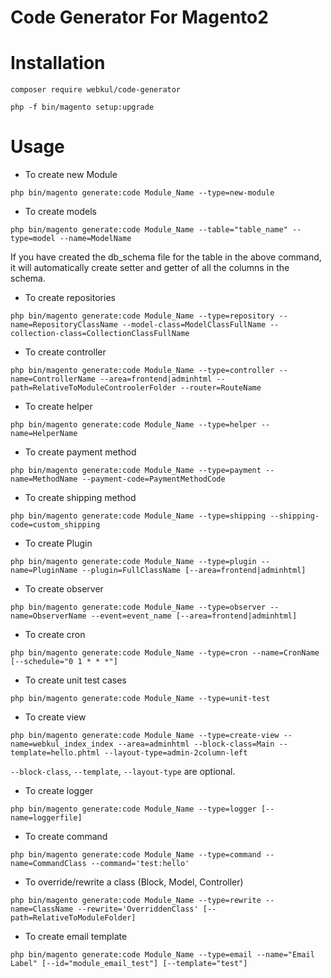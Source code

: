 # Code Generator For Magento2

# Installation

``` composer require webkul/code-generator ```

``` php -f bin/magento setup:upgrade ```

# Usage

- To create new Module

``` php bin/magento generate:code Module_Name --type=new-module  ```

- To create models

``` php bin/magento generate:code Module_Name --table="table_name" --type=model --name=ModelName ```

If you have created the db_schema file for the table in the above command, it will automatically create setter and getter of all the columns in the schema.

- To create repositories

``` php bin/magento generate:code Module_Name --type=repository --name=RepositoryClassName --model-class=ModelClassFullName --collection-class=CollectionClassFullName ```

- To create controller

``` php bin/magento generate:code Module_Name --type=controller --name=ControllerName --area=frontend|adminhtml --path=RelativeToModuleControolerFolder --router=RouteName ```

- To create helper

``` php bin/magento generate:code Module_Name --type=helper --name=HelperName  ```

- To create payment method

``` php bin/magento generate:code Module_Name --type=payment --name=MethodName --payment-code=PaymentMethodCode ```

- To create shipping method

``` php bin/magento generate:code Module_Name --type=shipping --shipping-code=custom_shipping ```

- To create Plugin

``` php bin/magento generate:code Module_Name --type=plugin --name=PluginName --plugin=FullClassName [--area=frontend|adminhtml]  ```

- To create observer

``` php bin/magento generate:code Module_Name --type=observer --name=ObserverName --event=event_name [--area=frontend|adminhtml]  ```

- To create cron

``` php bin/magento generate:code Module_Name --type=cron --name=CronName [--schedule="0 1 * * *"]  ```


- To create unit test cases

``` php bin/magento generate:code Module_Name --type=unit-test  ```


- To create view

``` php bin/magento generate:code Module_Name --type=create-view --name=webkul_index_index --area=adminhtml --block-class=Main --template=hello.phtml --layout-type=admin-2column-left ```

``` --block-class ```, ``` --template ```, ``` --layout-type ``` are optional.

- To create logger

``` php bin/magento generate:code Module_Name --type=logger [--name=loggerfile]  ```

- To create command

``` php bin/magento generate:code Module_Name --type=command --name=CommandClass --command='test:hello'  ```

- To override/rewrite a class (Block, Model, Controller)

``` php bin/magento generate:code Module_Name --type=rewrite --name=ClassName --rewrite='OverriddenClass' [--path=RelativeToModuleFolder]  ```

- To create email template

``` php bin/magento generate:code Module_Name --type=email --name="Email Label" [--id="module_email_test"] [--template="test"]  ```
